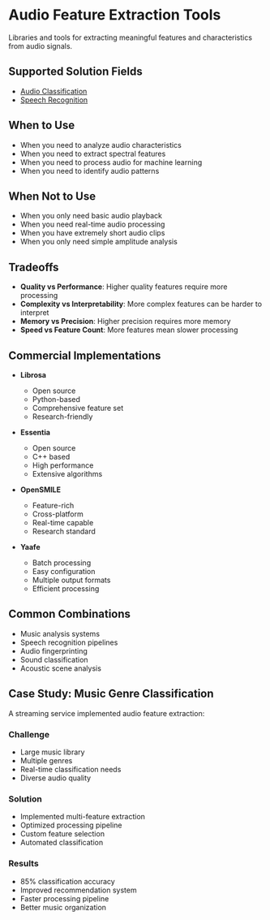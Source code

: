 # Audio Feature Extraction Tools

Libraries and tools for extracting meaningful features and characteristics from audio signals.

## Supported Solution Fields

- [Audio Classification](../solutions/audio-classification)
- [Speech Recognition](../solutions/speech-recognition)

## When to Use

- When you need to analyze audio characteristics
- When you need to extract spectral features
- When you need to process audio for machine learning
- When you need to identify audio patterns

## When Not to Use

- When you only need basic audio playback
- When you need real-time audio processing
- When you have extremely short audio clips
- When you only need simple amplitude analysis

## Tradeoffs

- **Quality vs Performance**: Higher quality features require more processing
- **Complexity vs Interpretability**: More complex features can be harder to interpret
- **Memory vs Precision**: Higher precision requires more memory
- **Speed vs Feature Count**: More features mean slower processing

## Commercial Implementations

- **Librosa**
  - Open source
  - Python-based
  - Comprehensive feature set
  - Research-friendly

- **Essentia**
  - Open source
  - C++ based
  - High performance
  - Extensive algorithms

- **OpenSMILE**
  - Feature-rich
  - Cross-platform
  - Real-time capable
  - Research standard

- **Yaafe**
  - Batch processing
  - Easy configuration
  - Multiple output formats
  - Efficient processing

## Common Combinations

- Music analysis systems
- Speech recognition pipelines
- Audio fingerprinting
- Sound classification
- Acoustic scene analysis

## Case Study: Music Genre Classification

A streaming service implemented audio feature extraction:

### Challenge

- Large music library
- Multiple genres
- Real-time classification needs
- Diverse audio quality

### Solution

- Implemented multi-feature extraction
- Optimized processing pipeline
- Custom feature selection
- Automated classification

### Results

- 85% classification accuracy
- Improved recommendation system
- Faster processing pipeline
- Better music organization 